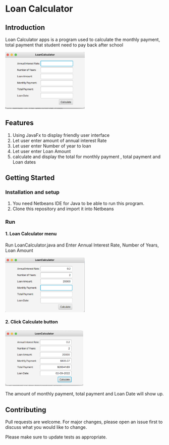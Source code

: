 # Loan Calculator

## Introduction

Loan Calculator apps is a program used to calculate the monthly payment, total payment that student need to pay back after school

<img src="img/1.png" width = 50%>

## Features

1. Using JavaFx to display friendly user interface
2. Let user enter amount of annual interest Rate
3. Let user enter Number of year to loan
4. Let user enter Loan Amount
5. calculate and display the total for monthly payment , total payment and Loan dates

## Getting Started

### Installation and setup

1. You need Netbeans IDE for Java to be able to run this program.
2. Clone this repository and import it into Netbeans

### Run

#### 1. Loan Calculator menu

Run LoanCalculator.java and Enter Annual Interest Rate, Number of Years, Loan Amount

<img src="img/2.png" width = 50%>

#### 2. Click Calculate button

<img src="img/3.png" width = 49%>

The amount of monthly payment, total payment and Loan Date will show up.

## Contributing

Pull requests are welcome. For major changes, please open an issue first to discuss what you would like to change.

Please make sure to update tests as appropriate.
